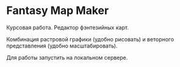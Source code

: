 # Fantasy Map Maker
Курсовая работа. Редактор фэнтезийных карт.

Комбинация растровой графики (удобно рисовать) и веторного представления (удобно масштабировать).

Для работы запустить на локальном сервере.